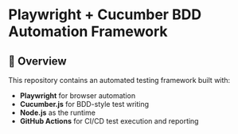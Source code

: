 # Playwright + Cucumber BDD Automation Framework

## 📌 Overview
This repository contains an automated testing framework built with:
- **Playwright** for browser automation
- **Cucumber.js** for BDD-style test writing
- **Node.js** as the runtime
- **GitHub Actions** for CI/CD test execution and reporting

